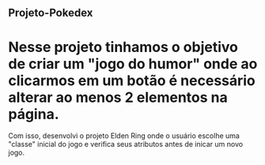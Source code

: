 ## Projeto-Pokedex

# Nesse projeto tinhamos o objetivo de criar um "jogo do humor" onde ao clicarmos em um botão é necessário alterar ao menos 2 elementos na página.

Com isso, desenvolvi o projeto Elden Ring onde o usuário escolhe uma "classe" inicial do jogo e verifica seus atributos antes de inicar um novo jogo.
